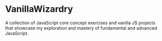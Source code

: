 # VanillaWizardry
A collection of JavaScript core concept exercises and vanilla JS projects that showcase my exploration and mastery of fundamental and advanced JavaScript.
